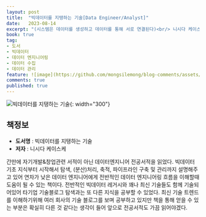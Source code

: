 ```yaml
---
layout: post
title:  "빅데이터를 지탱하는 기술[Data Engineer/Analyst]"
date:   2023-08-14
excerpt: "(시스템은 데이터를 생성하고 데이터를 통해 서로 연결된다)<br/> 니시다 케이스케 저"
book: true
tag:
- 도서
- 빅데이터
- 데이터 엔지니어링
- 데이터 수집
- 데이터 관리
feature: ![image](https://github.com/mongsilemong/blog-comments/assets/70885010/72a94010-548c-4bcd-9664-5a2822073e74)
comments: true
published: true
---
```


![빅데이터를 지탱하는 기술](https://github.com/mongsilemong/blog-comments/assets/70885010/72a94010-548c-4bcd-9664-5a2822073e74){: width="300"} 

## 책정보
   - **도서명** : 빅데이터를 지탱하는 기술
   - **저자** :  니시다 케이스케

간만에 자기개발&창업관련 서적이 아닌 데이터엔지니어 전공서적을 읽었다. 빅데이터 기초 지식부터 시작해서 탐색, (분산)처리, 축적, 파이프라인 구축 및 관리까지 설명해주고 있어 연차가 낮은 데이터 엔지니어에게 전반적인 데이터 엔지니어링 흐름을 이해할때 도움이 될 수 있는 책이다. 전반적인 빅데이터 레거시와 꽤나 최신 기술들도 함께 기술되어있어 타기업 기술블로그 탐색과는 또 다른 지식을 공부할 수 있었다. 최신 기술 트렌드를 이해하기위해 여러 회사의 기술 블로그를 보며 공부하고 있지만 책을 통해 얻을 수 있는 부분은 확실히 다른 것 같다는 생각이 들어 앞으로 전공서적도 가끔 읽어야겠다.
